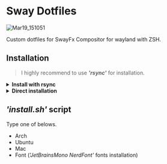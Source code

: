 # Sway Dotfiles

![Mar19_151051](https://github.com/aruyu/sway-dotfiles/assets/75081360/fba16925-e399-4b3f-ab52-bd03e4bf0fbb)

Custom dotfiles for SwayFx Compositor for wayland with ZSH.

## Installation

> I highly recommend to use ***'rsync'*** for installation.

<details>
<summary><b>Install with rsync</b></summary>

#### Clone the repository to *'~/Documents'* and install with rsync.

```bash
git clone https://github.com/aruyu/sway-dotfiles.git ~/Documents/sway-dotfiles/
```

> Use rsync to sync the dotfiles.

```bash
rsync -avxHAXP --exclude={'.git*','tools','LICENSE','*.md'} ~/Documents/sway-dotfiles/. ~/
```

> Run *'install.sh'* to install essentials.

``` bash
bash ~/Documents/sway-dotfiles/tools/install_themes.sh
bash ~/Documents/sway-dotfiles/tools/install_zsh.sh
```

</details>

<details>
<summary><b>Direct installation</b></summary>

#### Clone the repository to *'~/.config'* directly.

```bash
git clone https://github.com/aruyu/sway-dotfiles.git ~/Downloads/sway-dotfiles/
cp -rf ~/Downloads/sway-dotfiles/.* ~/
```

> Run *'install.sh'* to install essentials.

```bash
bash ~/Downloads/sway-dotfiles/tools/install_themes.sh
bash ~/Downloads/sway-dotfiles/tools/install_zsh.sh
```

</details>

## *'install.sh'* script

Type one of belows.

- Arch
- Ubuntu
- Mac
- Font (*'JetBrainsMono NerdFont'* fonts installation)
